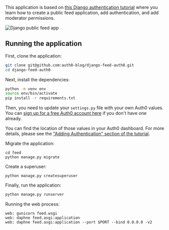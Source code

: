 This application is based on [this Django authentication tutorial](https://auth0.com/blog/django-authentication/) where you learn how to create a public feed application, add authentication, and add moderator permissions.

![Django public feed app](https://cdn.auth0.com/blog/django-authentication/django-public-feed.png)

## Running the application

First, clone the application:

```bash
git clone git@github.com:auth0-blog/django-feed-auth0.git
cd django-feed-auth0
```

Next, install the dependencies:

```bash
python -m venv env
source env/bin/activate
pip install -r requirements.txt
```

Then, you need to update your `settings.py` file with your own Auth0 values. You can [sign up for a free Auth0 account here](https://auth0.com/signup) if you don't have one already.

You can find the location of those values in your Auth0 dashboard. For more details, please see the ["Adding Authentication" section of the tutorial](https://auth0.com/blog/django-authentication#adding-authentication).


Migrate the application:

```shell script
cd feed
python manage.py migrate
```

Create a superuser:

```shell script
python manage.py createsuperuser
```

Finally, run the application:

```bash
python manage.py runserver
```

Running the web process:
```Procfile
web: gunicorn feed.wsgi
web: daphne feed.asgi:application
web: daphne feed.asgi:application --port $PORT --bind 0.0.0.0 -v2

```